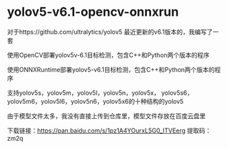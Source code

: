 # yolov5-v6.1-opencv-onnxrun
对于https://github.com/ultralytics/yolov5 最近更新的v6.1版本的，我编写了一套

使用OpenCV部署yolov5v-6.1目标检测，包含C++和Python两个版本的程序

使用ONNXRuntime部署yolov5-v6.1目标检测，包含C++和Python两个版本的程序

支持yolov5s，yolov5m，yolov5l，yolov5n，yolov5x，
yolov5s6，yolov5m6，yolov5l6，yolov5n6，yolov5x6的十种结构的yolov5

由于模型文件太多，我没有直接上传到仓库里，模型文件存放在百度云盘里

下载链接：https://pan.baidu.com/s/1pz1A4YOurxL5G0_ITVEerg 
提取码：zm2q
